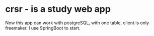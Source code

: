 # crsr - is a study web app

Now this app can work with postgreSQL, with one table, client is only freemaker. I use SpringBoot to start.
